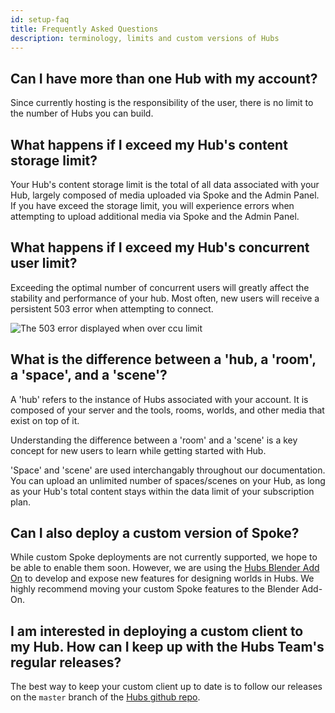 ```yaml
---
id: setup-faq
title: Frequently Asked Questions
description: terminology, limits and custom versions of Hubs
---
```


## Can I have more than one Hub with my account?

Since currently hosting is the responsibility of the user, there is no limit to the number of Hubs you can build. 

## What happens if I exceed my Hub's content storage limit?

Your Hub's content storage limit is the total of all data associated with your Hub, largely composed of media uploaded via Spoke and the Admin Panel. If you have exceed the storage limit, you will experience errors when attempting to upload additional media via Spoke and the Admin Panel.

## What happens if I exceed my Hub's concurrent user limit?

Exceeding the optimal number of concurrent users will greatly affect the stability and performance of your hub. Most often, new users will receive a persistent 503 error when attempting to connect.

<img src="img/503-error.png" alt="The 503 error displayed when over ccu limit">

## What is the difference between a 'hub, a 'room', a 'space', and a 'scene'?

A 'hub' refers to the instance of Hubs associated with your account. It is composed of your server and the tools, rooms, worlds, and other media that exist on top of it.

Understanding the difference between a 'room' and a 'scene' is a key concept for new users to learn while getting started with Hub. 

'Space' and 'scene' are used interchangably throughout our documentation. You can upload an unlimited number of spaces/scenes on your Hub, as long as your Hub's total content stays within the data limit of your subscription plan.

## Can I also deploy a custom version of Spoke?

While custom Spoke deployments are not currently supported, we hope to be able to enable them soon. However, we are using the [Hubs Blender Add On](https://github.com/Hubs-Foundation/hubs-blender-exporter) to develop and expose new features for designing worlds in Hubs. We highly recommend moving your custom Spoke features to the Blender Add-On.

## I am interested in deploying a custom client to my Hub. How can I keep up with the Hubs Team's regular releases?

The best way to keep your custom client up to date is to follow our releases on the `master` branch of the [Hubs github repo](https://github.com/Hubs-Foundation/hubs).

